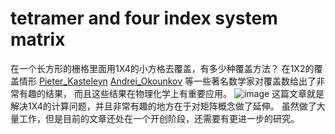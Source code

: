 # tetramer and four index system matrix
在一个长方形的栅格里面用1X4的小方格去覆盖，有多少种覆盖方法？
在1X2的覆盖情形
[Pieter_Kasteleyn](https://en.wikipedia.org/wiki/Pieter_Kasteleyn)
[Andrei_Okounkov](https://en.wikipedia.org/wiki/Andrei_Okounkov)
等一些著名数学家对覆盖数给出了非常有趣的结果，
而且这些结果在物理化学上有重要应用。
 ![image](https://github.com/ButBueatiful/dotvim/raw/master/screenshots/vim-screenshot.jpg)
这篇文章就是解决1X4的计算问题，并且非常有趣的地方在于对矩阵概念做了延伸。
虽然做了大量工作，但是目前的文章还处在一个开创阶段，还需要有更进一步的研究。
